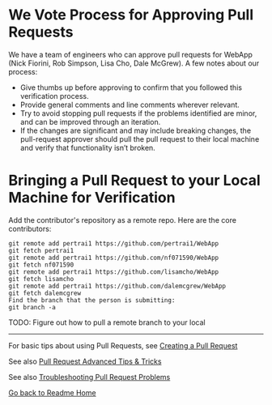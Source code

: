 # We Vote Process for Approving Pull Requests
<!-- START doctoc generated TOC please keep comment here to allow auto update -->
<!-- DON'T EDIT THIS SECTION, INSTEAD RE-RUN doctoc TO UPDATE -->

We have a team of engineers who can approve pull requests for WebApp (Nick Fiorini, Rob Simpson, Lisa Cho, Dale McGrew). A few notes about our process:

* Give thumbs up before approving to confirm that you followed this verification process.
* Provide general comments and line comments wherever relevant.
* Try to avoid stopping pull requests if the problems identified are minor, and can be improved through an iteration.
* If the changes are significant and may include breaking changes, the pull-request approver should pull the pull request to their local machine and verify that functionality isn’t broken.

# Bringing a Pull Request to your Local Machine for Verification
Add the contributor's repository as a remote repo. Here are the core contributors:

    git remote add pertrai1 https://github.com/pertrai1/WebApp
    git fetch pertrai1
    git remote add pertrai1 https://github.com/nf071590/WebApp
    git fetch nf071590
    git remote add pertrai1 https://github.com/lisamcho/WebApp
    git fetch lisamcho
    git remote add pertrai1 https://github.com/dalemcgrew/WebApp
    git fetch dalemcgrew
    Find the branch that the person is submitting:
    git branch -a

TODO: Figure out how to pull a remote branch to your local

---

For basic tips about using Pull Requests, see [Creating a Pull Request](CREATING_PULL_REQUEST.md)

See also [Pull Request Advanced Tips & Tricks](PULL_REQUEST_ADVANCED.md)

See also [Troubleshooting Pull Request Problems](PULL_REQUEST_TROUBLESHOOTING.md)

[Go back to Readme Home](../../README.md)
